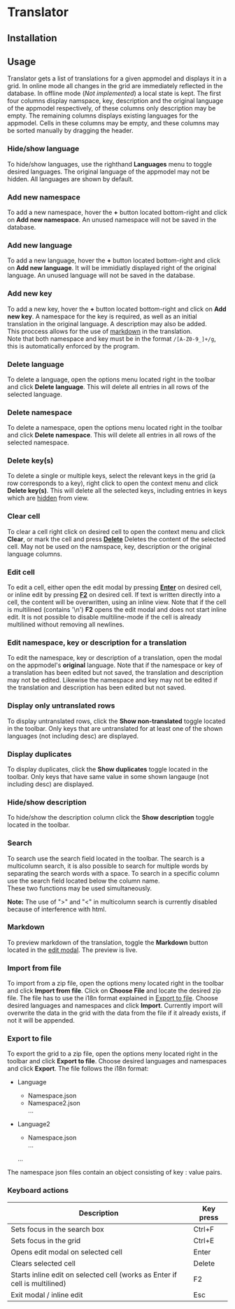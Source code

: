 # Translator 

## Installation 

## Usage
Translator gets a list of translations for a given appmodel and displays it in a grid. In online mode all changes in the grid are immediately reflected in the database. In offline mode (_Not implemented_) a local state is kept. The first four columns display namspace, key, description and the original language of the appmodel respectively, of these columns only description may be empty. The remaining columns displays existing languages for the appmodel. Cells in these columns may be empty, and these columns may be sorted manually by dragging the header.

### Hide/show language
To hide/show languages, use the righthand **Languages** menu to toggle desired languages.
The original language of the appmodel may not be hidden. All languages are shown by default.

### Add new namespace
To add a new namespace, hover the **+** button located bottom-right and click on **Add new namespace**.
An unused namespace will not be saved in the database.

### Add new language
To add a new language, hover the **+** button located bottom-right and click on **Add new language**.
It will be immidiatly displayed right of the original language. An unused language will not be saved in the database.

### Add new key
To add a new key, hover the **+** button located bottom-right and click on **Add new key**.
A namespace for the key is required, as well as an initial translation in the original language. A description may also be added.  
This proccess allows for the use of [markdown](#markdown) in the translation.  
Note that both namespace and key must be in the format ``/[A-Z0-9_]+/g``, this is automatically enforced by the program.

### Delete language
To delete a language, open the options menu located right in the toolbar and click **Delete language**.
This will delete all entries in all rows of the selected language. 

### Delete namespace 
To delete a namespace, open the options menu located right in the toolbar and click **Delete namespace**.
This will delete all entries in all rows of the selected namespace. 

### Delete key(s)
To delete a single or multiple keys, select the relevant keys in the grid (a row corresponds to a key), right click to open the context menu and click **Delete key(s)**.
This will delete all the selected keys, including entries in keys which are [hidden](#hideshow-language) from view. 

### Clear cell
To clear a cell right click on desired cell to open the context menu and click **Clear**, or mark the cell and press [**Delete**](#keyboard-actions)
Deletes the content of the selected cell. May not be used on the namspace, key, description or the original language columns.

### Edit cell
To edit a cell, either open the edit modal by pressing [**Enter**](#keyboard-actions) on desired cell, or inline edit by pressing [**F2**](#keyboard-actions) on desired cell. If text is written directly into a cell, the content will be overwritten, using an inline view. 
Note that if the cell is multilined (contains '\n') **F2** opens the edit modal and does not start inline edit.
It is not possible to disable multiline-mode if the cell is already multilined without removing all newlines.  

### Edit namespace, key or description for a translation
To edit the namespace, key or description of a translation, open the modal on the appmodel's **original** language. Note that if the namespace or key of a translation has been edited but not saved, the translation and description may not be edited. Likewise the namespace and key may not be edited if the translation and description has been edited but not saved.

### Display only untranslated rows
To display untranslated rows, click the **Show non-translated** toggle located in the toolbar.
Only keys that are untranslated for at least one of the shown languages (not including desc) are displayed.

### Display duplicates 
To display duplicates, click the **Show duplicates** toggle located in the toolbar.
Only keys that have same value in some shown langauge (not including desc) are displayed.

### Hide/show description
To hide/show the description column click the **Show description** toggle located in the toolbar.

### Search
To search use the search field located in the toolbar. The search is a multicolumn search, it is also possible to search for multiple words by separating the search words with a space.
To search in a specific column use the search field located below the column name.  
These two functions may be used simultaneously.

**Note:** The use of ">" and "<" in multicolumn search is currently disabled because of interference with html.

### Markdown
To preview markdown of the translation, toggle the **Markdown** button located in the [edit modal](#edit-cell).
The preview is live.

### Import from file
To import from a zip file, open the options meny located right in the toolbar and click **Import from file**.
Click on **Choose File** and locate the desired zip file. The file has to use the i18n format explained in [Export to file](#export-to-file). 
Choose desired languages and namespaces and click **Import**.
Currently import will overwrite the data in the grid with the data from the file if it already exists, if not it will be appended. 

### Export to file
To export the grid to a zip file, open the options meny located right in the toolbar and click **Export to file**.
Choose desired languages and namespaces and click **Export**.
The file follows the i18n format:
* Language  
  * Namespace.json  
  * Namespace2.json  
    ...  
* Language2
  * Namespace.json  
    ...  
    
  ...

The namespace json files contain an object consisting of key : value pairs. 

### Keyboard actions
| Description                                                                | Key press      |
| ---------------------------------------------------------------------------| -------------- |
| Sets focus in the search box                                               | Ctrl+F         |
| Sets focus in the grid                                                     | Ctrl+E         |
| Opens edit modal on selected cell                                          | Enter          |
| Clears selected cell                                                       | Delete         |
| Starts inline edit on selected cell (works as Enter if cell is multilined) | F2             |
| Exit modal / inline edit                                                   | Esc            |
